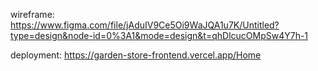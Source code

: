 wireframe: https://www.figma.com/file/jAduIV9Ce5Oi9WaJQA1u7K/Untitled?type=design&node-id=0%3A1&mode=design&t=qhDlcucOMpSw4Y7h-1

deployment: https://garden-store-frontend.vercel.app/Home

